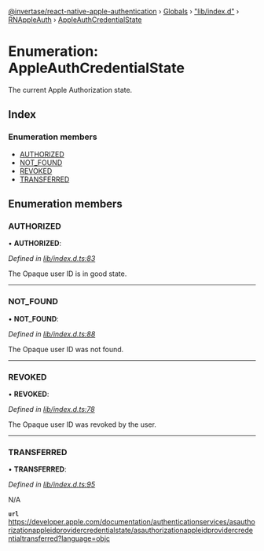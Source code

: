 [@invertase/react-native-apple-authentication](../README.md) › [Globals](../globals.md) › ["lib/index.d"](../modules/_lib_index_d_.md) › [RNAppleAuth](../modules/_lib_index_d_.rnappleauth.md) › [AppleAuthCredentialState](_lib_index_d_.rnappleauth.appleauthcredentialstate.md)

# Enumeration: AppleAuthCredentialState

The current Apple Authorization state.

## Index

### Enumeration members

* [AUTHORIZED](_lib_index_d_.rnappleauth.appleauthcredentialstate.md#authorized)
* [NOT_FOUND](_lib_index_d_.rnappleauth.appleauthcredentialstate.md#not_found)
* [REVOKED](_lib_index_d_.rnappleauth.appleauthcredentialstate.md#revoked)
* [TRANSFERRED](_lib_index_d_.rnappleauth.appleauthcredentialstate.md#transferred)

## Enumeration members

###  AUTHORIZED

• **AUTHORIZED**:

*Defined in [lib/index.d.ts:83](https://github.com/invertase/react-native-apple-authentication/blob/1d958901/lib/index.d.ts#L83)*

The Opaque user ID is in good state.

___

###  NOT_FOUND

• **NOT_FOUND**:

*Defined in [lib/index.d.ts:88](https://github.com/invertase/react-native-apple-authentication/blob/1d958901/lib/index.d.ts#L88)*

The Opaque user ID was not found.

___

###  REVOKED

• **REVOKED**:

*Defined in [lib/index.d.ts:78](https://github.com/invertase/react-native-apple-authentication/blob/1d958901/lib/index.d.ts#L78)*

The Opaque user ID was revoked by the user.

___

###  TRANSFERRED

• **TRANSFERRED**:

*Defined in [lib/index.d.ts:95](https://github.com/invertase/react-native-apple-authentication/blob/1d958901/lib/index.d.ts#L95)*

N/A

**`url`** https://developer.apple.com/documentation/authenticationservices/asauthorizationappleidprovidercredentialstate/asauthorizationappleidprovidercredentialtransferred?language=objc
